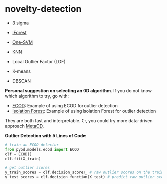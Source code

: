 # novelty-detection

- [3 sigma](https://github.com/mipt-nd/novelty-detection/blob/ml_and_stat_methods/three_sigma.ipynb)

- [IForest](https://github.com/mipt-nd/novelty-detection/blob/ml_and_stat_methods/ml_iForest.ipynb)
- [One-SVM](https://github.com/mipt-nd/novelty-detection/blob/ml_and_stat_methods/ml_OneClassSVM.ipynb)
- KNN
- Local Outlier Factor (LOF)
- K-means
- DBSCAN

**Personal suggestion on selecting an OD algorithm**. If you do not know which algorithm to try, go with:

- [ECOD](https://github.com/yzhao062/pyod/blob/master/examples/ecod_example.py): Example of using ECOD for outlier detection
- [Isolation Forest](https://github.com/yzhao062/pyod/blob/master/examples/iforest_example.py): Example of using Isolation Forest for outlier detection

They are both fast and interpretable. Or, you could try more data-driven approach [MetaOD](https://github.com/yzhao062/MetaOD).

**Outlier Detection with 5 Lines of Code:**

```python
# train an ECOD detector
from pyod.models.ecod import ECOD
clf = ECOD()
clf.fit(X_train)

# get outlier scores
y_train_scores = clf.decision_scores_ # raw outlier scores on the train data
y_test_scores = clf.decision_function(X_test) # predict raw outlier scores on test
```
